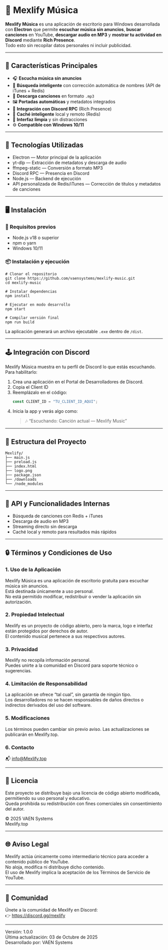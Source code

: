 # 🎵 Mexlify Música

**Mexlify Música** es una aplicación de escritorio para Windows desarrollada con **Electron** que permite **escuchar música sin anuncios**, **buscar canciones** en YouTube, **descargar audio en MP3** y **mostrar tu actividad en Discord** mediante **Rich Presence**.  
Todo esto sin recopilar datos personales ni incluir publicidad.

---

## 🚀 Características Principales

- 🎧 **Escucha música sin anuncios**
- 🔎 **Búsqueda inteligente** con corrección automática de nombres (API de iTunes + Redis)
- 💾 **Descarga canciones** en formato `.mp3`
- 🖼️ **Portadas automáticas** y metadatos integrados
- 💬 **Integración con Discord RPC** (Rich Presence)
- 🧠 **Caché inteligente** local y remoto (Redis)
- 🧩 **Interfaz limpia** y sin distracciones
- ⚙️ **Compatible con Windows 10/11**

---

## 🧱 Tecnologías Utilizadas

- Electron — Motor principal de la aplicación
- yt-dlp — Extracción de metadatos y descarga de audio
- ffmpeg-static — Conversión a formato MP3
- Discord RPC — Presencia en Discord
- Node.js — Backend de ejecución
- API personalizada de Redis/iTunes — Corrección de títulos y metadatos de canciones

---

## 🖥️ Instalación

### 🔧 Requisitos previos

- Node.js v18 o superior  
- npm o yarn  
- Windows 10/11  

### 📦 Instalación y ejecución

```
# Clonar el repositorio
git clone https://github.com/vaensystems/mexlify-music.git
cd mexlify-music

# Instalar dependencias
npm install

# Ejecutar en modo desarrollo
npm start

# Compilar versión final
npm run build
```

La aplicación generará un archivo ejecutable `.exe` dentro de `/dist`.

---

## 🕹️ Integración con Discord

Mexlify Música muestra en tu perfil de Discord lo que estás escuchando.  
Para habilitarlo:

1. Crea una aplicación en el Portal de Desarrolladores de Discord.
2. Copia el Client ID
3. Reemplázalo en el código:
   ```js
   const CLIENT_ID = "TU_CLIENT_ID_AQUI";
   ```
4. Inicia la app y verás algo como:  
   > 🎶 “Escuchando: Canción actual — Mexlify Music”

---

## 📁 Estructura del Proyecto

```
Mexlify/
├── main.js
├── preload.js
├── index.html
├── logo.png
├── package.json
├── /downloads
└── /node_modules
```

---

## 🧩 API y Funcionalidades Internas

- Búsqueda de canciones con Redis + iTunes
- Descarga de audio en MP3
- Streaming directo sin descarga
- Caché local y remoto para resultados más rápidos

---

## 🔒 Términos y Condiciones de Uso

### 1. Uso de la Aplicación
Mexlify Música es una aplicación de escritorio gratuita para escuchar música sin anuncios.  
Está destinada únicamente a uso personal.  
No está permitido modificar, redistribuir o vender la aplicación sin autorización.

### 2. Propiedad Intelectual
Mexlify es un proyecto de código abierto, pero la marca, logo e interfaz están protegidos por derechos de autor.  
El contenido musical pertenece a sus respectivos autores.

### 3. Privacidad
Mexlify no recopila información personal.  
Puedes unirte a la comunidad en Discord para soporte técnico o sugerencias.

### 4. Limitación de Responsabilidad
La aplicación se ofrece “tal cual”, sin garantía de ningún tipo.  
Los desarrolladores no se hacen responsables de daños directos o indirectos derivados del uso del software.

### 5. Modificaciones
Los términos pueden cambiar sin previo aviso. Las actualizaciones se publicarán en Mexlify.top.

### 6. Contacto
📬 info@Mexlify.top

---

## 🧾 Licencia

Este proyecto se distribuye bajo una licencia de código abierto modificada, permitiendo su uso personal y educativo.  
Queda prohibida su redistribución con fines comerciales sin consentimiento del autor.

© 2025 VAEN Systems  
Mexlify.top

---

## 🌐 Aviso Legal

Mexlify actúa únicamente como intermediario técnico para acceder a contenido público de YouTube.  
No aloja, modifica ni distribuye dicho contenido.  
El uso de Mexlify implica la aceptación de los Términos de Servicio de YouTube.

---

## 💬 Comunidad

Únete a la comunidad de Mexlify en Discord:  
👉 https://discord.gg/mexlify

---

Versión: 1.0.0  
Última actualización: 03 de Octubre de 2025  
Desarrollado por: VAEN Systems
